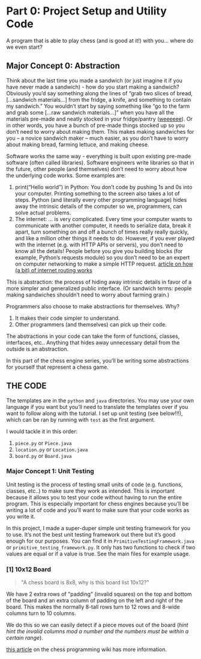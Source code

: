 # Part 0: Project Setup and Utility Code

A program that is able to play chess (and is good at it!) with you… where do we even start?

## Major Concept 0: Abstraction

Think about the last time you made a sandwich (or just imagine it if you have never made a sandwich) - how do you start making a sandwich? Obviously you’d say something along the lines of “grab two slices of bread, [...sandwich materials…] from the fridge, a knife, and something to contain my sandwich.” You wouldn’t start by saying something like “go to the farm and grab some [...raw sandwich materials…]” when you have all the materials pre-made and neatly stocked in your fridge/pantry ([weeeeee](https://www.youtube.com/watch?v=URvWSsAgtJE)). Or in other words, you have a bunch of pre-made things stocked up so you don’t need to worry about making them. This makes making sandwiches for you – a novice sandwich maker – much easier, as you don’t have to worry about making bread, farming lettuce, and making cheese.

Software works the same way - everything is built upon existing pre-made software (often called libraries). Software engineers write libraries so that in the future, other people (and themselves) don’t need to worry about how the underlying code works. Some examples are:

1. print(“Hello world”) in Python: You don’t code by pushing 1s and 0s into your computer. Printing something to the screen also takes a lot of steps. Python (and literally every other programming language) hides away the intrinsic details of the computer so we, programmers, can solve actual problems.
2. The internet: … is very complicated. Every time your computer wants to communicate with another computer, it needs to serialize data, break it apart, turn something on and off a bunch of times really really quickly, and like a million other things it needs to do. However, if you ever played with the internet (e.g. with HTTP APIs or servers), you don’t need to know all the details! People before you give you building blocks (for example, Python’s requests module) so you don’t need to be an expert on computer networking to make a simple HTTP request. [article on how (a bit) of internet routing works](https://how-did-i-get-here.net/)

This is abstraction: the process of hiding away intrinsic details in favor of a more simpler and generalized public interface. (Or sandwich terms: people making sandwiches shouldn’t need to worry about farming grain.)

Programmers also choose to make abstractions for themselves. Why?

1. It makes their code simpler to understand.
2. Other programmers (and themselves) can pick up their code.

The abstractions in your code can take the form of functions, classes, interfaces, etc.. Anything that hides away unnecessary detail from the outside is an abstraction.

In this part of the chess engine series, you’ll be writing some abstractions for yourself that represent a chess game.

## THE CODE

The templates are in the `python` and `java` directories. You may use your own language if you want but you’ll need to translate the templates over if you want to follow along with the tutorial. I set up unit testing (see below!!!), which can be ran by running with `test` as the first argument.

I would tackle it in this order:

1. `piece.py` or `Piece.java`
2. `location.py` or `Location.java`
3. `board.py` or `Board.java`

### Major Concept 1: Unit Testing

Unit testing is the process of testing small units of code (e.g. functions, classes, etc..) to make sure they work as intended. This is important because it allows you to test your code without having to run the entire program. This is especially important for chess engines because you’ll be writing a lot of code and you’ll want to make sure that your code works as you write it.

In this project, I made a super-duper simple unit testing framework for you to use. It’s not the best unit testing framework out there but it’s good enough for our purposes. You can find it in `PrimitiveTestingFramework.java` or `primitive_testing_framework.py`. It only has two functions to check if two values are equal or if a value is true. See the main files for example usage.

### [1] 10x12 Board

> "A chess board is 8x8, why is this board list 10x12?"

We have 2 extra rows of "padding" (invalid squares) on the top and bottom of the board and an extra column of padding on the left and right of the board. This makes the normally 8-tall rows turn to 12 rows and 8-wide columns turn to 10 columns.

We do this so we can easily detect if a piece moves out of the board (_hint hint the invalid columns mod a number and the numbers must be within a certain range_).

[this article](https://www.chessprogramming.org/10x12_Board) on the chess programming wiki has more information.
